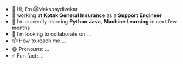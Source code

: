 - 👋 Hi, I’m @Makshaydivekar
- 👀 working at **Kotak General Insurance** as a **Support Engineer**
- 🌱 I’m currently learning **Python** **Java**, **Machine Learning** in next few months
- 💞️ I’m looking to collaborate on ...
- 📫 How to reach me ...
- 😄 Pronouns: ...
- ⚡ Fun fact: ...

<!---
Makshaydivejar/Makshaydivejar is a ✨ special ✨ repository because its `README.md` (this file) appears on your GitHub profile.
You can click the Preview link to take a look at your changes.
--->
